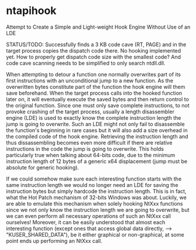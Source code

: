 # ntapihook
Attempt to Create a Simple and Light-weight Hook Engine Without Use of an LDE

STATUS/TODO: Successfully finds a 3 KB code cave (RT, PAGE) and in the target process copies the dispatch code there.
No hooking implemented yet. How to properly get dispatch code size with the smallest code? And code cave scanning needs to be simplified to only search ntdll.dll.

When attempting to detour a function one normally overwrites part of its first instructions with an unconditional jump to a new function. As the overwritten bytes constitute part of the function the hook engine will them save beforehand. When the target process calls into the hooked function later on, it will eventually execute the saved bytes and then return control to the original function.
Since one must only save complete instructions, to not provoke crashing of the target process, usually a length disassembler engine (LDE) is used to exactly know the complete instruction length the jump is going to overwrite. Such an LDE might not only fail to disassemble the function's beginning in rare cases but it will also add a size overhead in the compiled code of the hook engine.
Retrieving the instruction length and thus dissassembling becomes even more difficult if there are relative instructions in the code the jump is going to overwrite. This holds particularly true when talking about 64-bits code, due to the minimum instruction length of 12 bytes of a generic x64 displacement (jump must be absolute for generic hooking).

If we could somehow make sure each interesting function starts with the same instruction length we would no longer need an LDE for saving the instruction bytes but simply hardcode the instruction length. This is in fact, what the Hot Patch mechanism of 32-bits Windows was about.
Luckily, we are able to emulate this mechanism when solely hooking NtXxx functions since we not only know the instruction length we are going to overwrite, but we can even perform all necessary operations of such an NtXxx call ourselves!
Moreover, it can be easily understood that almost each interesting function (except ones that access global data directly, --> "KUSER_SHARED_DATA"), be it either graphical or non-graphical, at some point ends up performing an NtXxx call.
